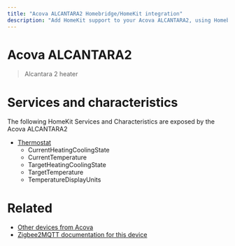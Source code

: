 ```yaml
---
title: "Acova ALCANTARA2 Homebridge/HomeKit integration"
description: "Add HomeKit support to your Acova ALCANTARA2, using Homebridge, Zigbee2MQTT and homebridge-z2m."
---
```

<!---
This file has been GENERATED using src/docgen/docgen.ts
DO NOT EDIT THIS FILE MANUALLY!
-->
# Acova ALCANTARA2
> Alcantara 2 heater


# Services and characteristics
The following HomeKit Services and Characteristics are exposed by
the Acova ALCANTARA2

* [Thermostat](../../climate.md)
  * CurrentHeatingCoolingState
  * CurrentTemperature
  * TargetHeatingCoolingState
  * TargetTemperature
  * TemperatureDisplayUnits


# Related
* [Other devices from Acova](../index.md#acova)
* [Zigbee2MQTT documentation for this device](https://www.zigbee2mqtt.io/devices/ALCANTARA2.html)